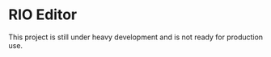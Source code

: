 RIO Editor
==========

This project is still under heavy development and is not ready for production use.